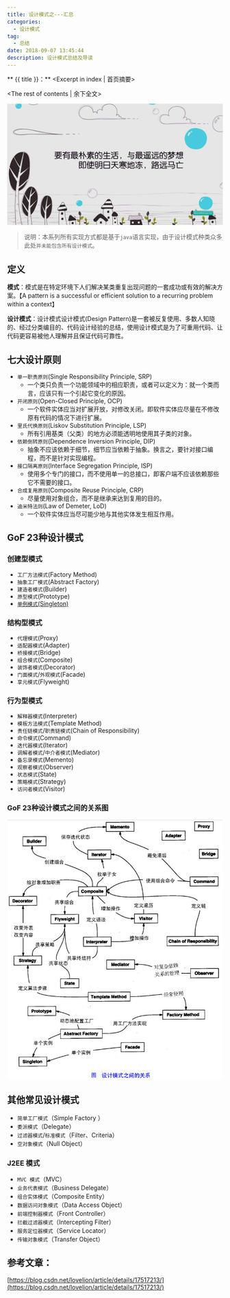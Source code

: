 ```yaml
---
title: 设计模式之---汇总
categories: 
  - 设计模式
tag: 
  - 总结
date: 2018-09-07 13:45:44
description: 设计模式总结及导读
---
```


** {{ title }}：** <Excerpt in index | 首页摘要>

<!-- more -->
<The rest of contents | 余下全文>

![](pattern-all/words4.jpg)

> 说明：本系列所有实现方式都是基于`java`语言实现，由于设计模式种类众多此处`并未能包含所有设计模式`。
## 定义
**模式**：模式是在特定环境下人们解决某类重复出现问题的一套成功或有效的解决方案。【A pattern is a successful or efficient solution to a recurring  problem within a context】

**设计模式**：设计模式设计模式(Design Pattern)是一套被反复使用、多数人知晓的、经过分类编目的、代码设计经验的总结，使用设计模式是为了可重用代码、让代码更容易被他人理解并且保证代码可靠性。

## 七大设计原则
- `单一职责原则`(Single Responsibility Principle, SRP)
  - 一个类只负责一个功能领域中的相应职责，或者可以定义为：就一个类而言，应该只有一个引起它变化的原因。
- `开闭原则`(Open-Closed Principle, OCP)
  - 一个软件实体应当对扩展开放，对修改关闭。即软件实体应尽量在不修改原有代码的情况下进行扩展。
- `里氏代换原则`(Liskov Substitution Principle, LSP)
  - 所有引用基类（父类）的地方必须能透明地使用其子类的对象。
- `依赖倒转原则`(Dependence  Inversion Principle, DIP)
  - 抽象不应该依赖于细节，细节应当依赖于抽象。换言之，要针对接口编程，而不是针对实现编程。
- `接口隔离原则`(Interface Segregation Principle, ISP)
  - 使用多个专门的接口，而不使用单一的总接口，即客户端不应该依赖那些它不需要的接口。
- `合成复用原则`(Composite Reuse Principle, CRP)
  - 尽量使用对象组合，而不是继承来达到复用的目的。
- `迪米特法则`(Law of Demeter, LoD)
  - 一个软件实体应当尽可能少地与其他实体发生相互作用。

## GoF 23种设计模式
### 创建型模式
- `工厂方法模式`(Factory Method)
- `抽象工厂模式`(Abstract Factory)
- `建造者模式`(Builder)
- `原型模式`(Prototype)
- [`单例模式`(Singleton)](/2018/09/10/pattern-singleton/)
### 结构型模式
- `代理模式`(Proxy)
- `适配器模式`(Adapter)
- `桥接模式`(Bridge)
- `组合模式`(Composite)
- `装饰者模式`(Decorator)
- `门面模式`/`外观模式`(Facade)
- `享元模式`(Flyweight)
### 行为型模式
- `解释器模式`(Interpreter)
- `模板方法模式`(Template Method)
- `责任链模式`/`职责链模式`(Chain of Responsibility)
- `命令模式`(Command)
- `迭代器模式`(Iterator)
- `调解者模式`/`中介者模式`(Mediator)
- `备忘录模式`(Memento)
- `观察者模式`(Observer)
- `状态模式`(State)
- `策略模式`(Strategy)
- `访问者模式`(Visitor)
### GoF 23种设计模式之间的关系图
**![](pattern-all/patterns.jpg)**

## 其他常见设计模式
- `简单工厂模式`（Simple Factory ）
- `委派模式`（Delegate）
- `过滤器模式`/`标准模式`（Filter、Criteria）
- `空对象模式`（Null Object）
### J2EE 模式
- `MVC 模式`（MVC）
- `业务代表模式`（Business Delegate）
- `组合实体模式`（Composite Entity）
- `数据访问对象模式`（Data Access Object）
- `前端控制器模式`（Front Controller）
- `拦截过滤器模式`（Intercepting Filter）
- `服务定位器模式`（Service Locator）
- `传输对象模式`（Transfer Object）
## 参考文章：
[https://blog.csdn.net/lovelion/article/details/17517213/](https://blog.csdn.net/lovelion/article/details/17517213/)